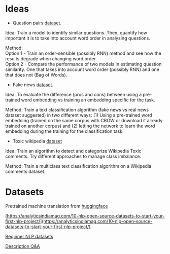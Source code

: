 # Ideas

- Question pairs [dataset](https://www.kaggle.com/c/quora-question-pairs/data).

Idea:  Train a model to identify similar questions. Then, quantify how important it is to take into account word order in analyzing questions. 
 
Method:  
Option 1 - Train an order-sensible (possibly RNN) method and see how the results degrade when changing word order.  
Option 2 - Compare the performance of two models in estimating question similarity. One that takes into account word order (possibly RNN) and one that does not (Bag of Words).

- Fake news [dataset](https://www.kaggle.com/clmentbisaillon/fake-and-real-news-dataset).

Idea: To evaluate the difference (pros and cons) between using a pre-trained word embedding vs training an embedding specific for the task.  

Method: Train a text classification algorithm (fake news vs real news dataset suggested) in two different ways: (1) Using a pre-trained word embedding (trained on the same corpus with CBOW or download it already trained on another corpus) and (2) letting the network to learn the word embedding during the training for the classification task.

- Toxic wikipedia [dataset](https://www.kaggle.com/c/jigsaw-toxic-comment-classification-challenge/data)

Idea: Train an algorithm to detect and categorize Wikipedia Toxic comments. Try different approaches to manage class imbalance.  

Method: Train a multiclass text classification algorithm on a Wikipedia comments dataset.

# Datasets

Pretrained machine translation from [huggingface]( https://huggingface.co/datasets?filter=task_ids:machine-translation)

[https://analyticsindiamag.com/10-nlp-open-source-datasets-to-start-your-first-nlp-project/](https://analyticsindiamag.com/10-nlp-open-source-datasets-to-start-your-first-nlp-project/)

[Beginner NLP datasets](https://analyticsindiamag.com/10-nlp-open-source-datasets-to-start-your-first-nlp-project/)

[Description Q&A](https://research.fb.com/downloads/babi/)

